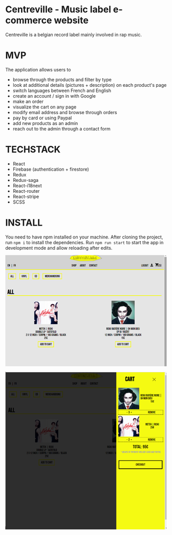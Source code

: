 
# Centreville - Music label e-commerce website

Centreville is a belgian record label mainly involved in rap music.

# MVP
The application allows users to 
- browse through the products and filter by type
- look at additional details (pictures + description) on each product's page
- switch languages between French and English
- create an account / sign in with Google
- make an order
- visualize the cart on any page
- modify email address and browse through orders
- pay by card or using Paypal
- add new products as an admin
- reach out to the admin through a contact form

# TECHSTACK
- React
- Firebase (authentication + firestore)
- Redux
- Redux-saga
- React-i18next
- React-router
- React-stripe
- SCSS

# INSTALL
You need to have npm installed on your machine.
After cloning the project, run `npm i` to install the dependencies. Run `npm run start` to start the app in development mode and allow reloading after edits.

![screenshot1](./src/assets/screenshots/screenshot-1.png)

![screenshot3](./src/assets/screenshots/screenshot-3.png)
